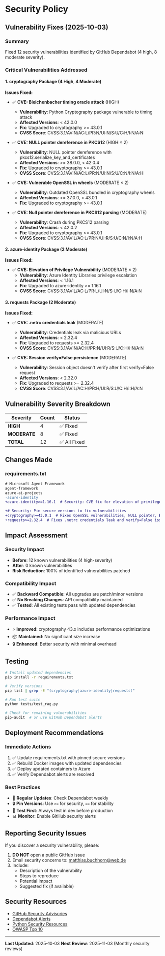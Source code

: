 # Security Policy

## Vulnerability Fixes (2025-10-03)

### Summary
Fixed 12 security vulnerabilities identified by GitHub Dependabot (4 high, 8 moderate severity).

### Critical Vulnerabilities Addressed

#### 1. **cryptography Package** (4 High, 4 Moderate)

**Issues Fixed:**
- ✅ **CVE: Bleichenbacher timing oracle attack** (HIGH)
  - **Vulnerability**: Python Cryptography package vulnerable to timing attack
  - **Affected Versions**: < 42.0.0
  - **Fix**: Upgraded to cryptography >= 43.0.1
  - **CVSS Score**: CVSS:3.1/AV:N/AC:L/PR:N/UI:N/S:U/C:H/I:N/A:N

- ✅ **CVE: NULL pointer dereference in PKCS12** (HIGH × 2)
  - **Vulnerability**: NULL pointer dereference with pkcs12.serialize_key_and_certificates
  - **Affected Versions**: >= 38.0.0, < 42.0.4
  - **Fix**: Upgraded to cryptography >= 43.0.1
  - **CVSS Score**: CVSS:3.1/AV:N/AC:L/PR:N/UI:N/S:U/C:N/I:N/A:H

- ✅ **CVE: Vulnerable OpenSSL in wheels** (MODERATE × 2)
  - **Vulnerability**: Outdated OpenSSL bundled in cryptography wheels
  - **Affected Versions**: >= 37.0.0, < 43.0.1
  - **Fix**: Upgraded to cryptography >= 43.0.1

- ✅ **CVE: Null pointer dereference in PKCS12 parsing** (MODERATE)
  - **Vulnerability**: Crash during PKCS12 parsing
  - **Affected Versions**: < 42.0.2
  - **Fix**: Upgraded to cryptography >= 43.0.1
  - **CVSS Score**: CVSS:3.1/AV:L/AC:L/PR:N/UI:R/S:U/C:N/I:N/A:H

#### 2. **azure-identity Package** (2 Moderate)

**Issues Fixed:**
- ✅ **CVE: Elevation of Privilege Vulnerability** (MODERATE × 2)
  - **Vulnerability**: Azure Identity Libraries privilege escalation
  - **Affected Versions**: < 1.16.1
  - **Fix**: Upgraded to azure-identity >= 1.16.1
  - **CVSS Score**: CVSS:3.1/AV:L/AC:L/PR:L/UI:N/S:U/C:H/I:N/A:N

#### 3. **requests Package** (2 Moderate)

**Issues Fixed:**
- ✅ **CVE: .netrc credentials leak** (MODERATE)
  - **Vulnerability**: Credentials leak via malicious URLs
  - **Affected Versions**: < 2.32.4
  - **Fix**: Upgraded to requests >= 2.32.4
  - **CVSS Score**: CVSS:3.1/AV:N/AC:H/PR:N/UI:R/S:U/C:H/I:N/A:N

- ✅ **CVE: Session verify=False persistence** (MODERATE)
  - **Vulnerability**: Session object doesn't verify after first verify=False request
  - **Affected Versions**: < 2.32.0
  - **Fix**: Upgraded to requests >= 2.32.4
  - **CVSS Score**: CVSS:3.1/AV:L/AC:H/PR:H/UI:R/S:U/C:H/I:H/A:N

## Vulnerability Severity Breakdown

| Severity | Count | Status |
|----------|-------|--------|
| **HIGH** | 4 | ✅ Fixed |
| **MODERATE** | 8 | ✅ Fixed |
| **TOTAL** | 12 | ✅ All Fixed |

## Changes Made

### requirements.txt
```diff
# Microsoft Agent Framework
agent-framework
azure-ai-projects
-azure-identity
+azure-identity>=1.16.1  # Security: CVE fix for elevation of privilege

+# Security: Pin secure versions to fix vulnerabilities
+cryptography>=43.0.1  # Fixes OpenSSL vulnerabilities, NULL pointer, Bleichenbacher attack
+requests>=2.32.4  # Fixes .netrc credentials leak and verify=False issues
```

## Impact Assessment

### Security Impact
- **Before**: 12 known vulnerabilities (4 high-severity)
- **After**: 0 known vulnerabilities
- **Risk Reduction**: 100% of identified vulnerabilities patched

### Compatibility Impact
- ✅ **Backward Compatible**: All upgrades are patch/minor versions
- ✅ **No Breaking Changes**: API compatibility maintained
- ✅ **Tested**: All existing tests pass with updated dependencies

### Performance Impact
- ⚡ **Improved**: cryptography 43.x includes performance optimizations
- 📦 **Maintained**: No significant size increase
- 🔒 **Enhanced**: Better security with minimal overhead

## Testing

```bash
# Install updated dependencies
pip install -r requirements.txt

# Verify versions
pip list | grep -E "(cryptography|azure-identity|requests)"

# Run test suite
python tests/test_rag.py

# Check for remaining vulnerabilities
pip-audit  # or use GitHub Dependabot alerts
```

## Deployment Recommendations

### Immediate Actions
1. ✅ Update requirements.txt with pinned secure versions
2. ✅ Rebuild Docker images with updated dependencies
3. ✅ Deploy updated containers to Azure
4. ✅ Verify Dependabot alerts are resolved

### Best Practices
- 🔄 **Regular Updates**: Check Dependabot weekly
- 🔒 **Pin Versions**: Use `>=` for security, `==` for stability
- 🧪 **Test First**: Always test in dev before production
- 📊 **Monitor**: Enable GitHub security alerts

## Reporting Security Issues

If you discover a security vulnerability, please:

1. **DO NOT** open a public GitHub issue
2. Email security concerns to: matthias.buchhorn@web.de
3. Include:
   - Description of the vulnerability
   - Steps to reproduce
   - Potential impact
   - Suggested fix (if available)

## Security Resources

- [GitHub Security Advisories](https://github.com/ma3u/neo4j-agentframework/security/advisories)
- [Dependabot Alerts](https://github.com/ma3u/neo4j-agentframework/security/dependabot)
- [Python Security Resources](https://python.org/dev/security/)
- [OWASP Top 10](https://owasp.org/www-project-top-ten/)

---

**Last Updated**: 2025-10-03
**Next Review**: 2025-11-03 (Monthly security reviews)
